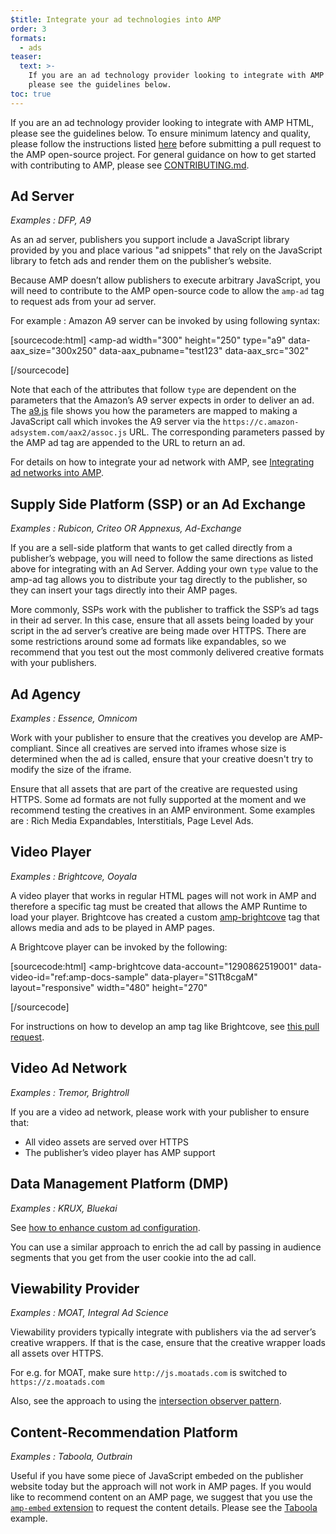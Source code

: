 ```yaml
---
$title: Integrate your ad technologies into AMP
order: 3
formats:
  - ads
teaser:
  text: >-
    If you are an ad technology provider looking to integrate with AMP HTML,
    please see the guidelines below.
toc: true
---
```


<!--
This file is imported from https://github.com/ampproject/amphtml/blob/master/ads/_integration-guide.md.
Please do not change this file.
If you have found a bug or an issue please
have a look and request a pull request there.
-->



If you are an ad technology provider looking to integrate with AMP HTML, please see the guidelines below.
To ensure minimum latency and quality, please follow the instructions listed [here](https://github.com/ampproject/amphtml/blob/master/ads/../3p/README.md#ads) before submitting a pull request to the AMP open-source project. For general guidance on how to get started with contributing to AMP, please see [CONTRIBUTING.md](https://github.com/ampproject/amphtml/blob/master/ads/../CONTRIBUTING.md).

## Ad Server <a name="ad-server"></a>

_Examples : DFP, A9_

As an ad server, publishers you support include a JavaScript library provided by you and place various "ad snippets" that rely on the JavaScript library to fetch ads and render them on the publisher’s website.

Because AMP doesn’t allow publishers to execute arbitrary JavaScript, you will need to contribute to the AMP open-source code to allow the `amp-ad` tag to request ads from your ad server.

For example : Amazon A9 server can be invoked by using following syntax:

[sourcecode:html]
<amp-ad
  width="300"
  height="250"
  type="a9"
  data-aax_size="300x250"
  data-aax_pubname="test123"
  data-aax_src="302"
>
</amp-ad>
[/sourcecode]

Note that each of the attributes that follow `type` are dependent on the parameters that the Amazon’s A9 server expects in order to deliver an ad. The [a9.js](https://github.com/ampproject/amphtml/blob/master/ads/./a9.js) file shows you how the parameters are mapped to making a JavaScript call which invokes the A9 server via the `https://c.amazon-adsystem.com/aax2/assoc.js` URL. The corresponding parameters passed by the AMP ad tag are appended to the URL to return an ad.

For details on how to integrate your ad network with AMP, see [Integrating ad networks into AMP](https://github.com/ampproject/amphtml/blob/master/ads/README.md).

## Supply Side Platform (SSP) or an Ad Exchange <a name="supply-side-platform-ssp-or-an-ad-exchange"></a>

_Examples : Rubicon, Criteo OR Appnexus, Ad-Exchange_

If you are a sell-side platform that wants to get called directly from a publisher’s webpage, you will need to follow the same directions as listed above for integrating with an Ad Server. Adding your own `type` value to the amp-ad tag allows you to distribute your tag directly to the publisher, so they can insert your tags directly into their AMP pages.

More commonly, SSPs work with the publisher to traffick the SSP’s ad tags in their ad server. In this case, ensure that all assets being loaded by your script in the ad server’s creative are being made over HTTPS. There are some restrictions around some ad formats like expandables, so we recommend that you test out the most commonly delivered creative formats with your publishers.

## Ad Agency <a name="ad-agency"></a>

_Examples : Essence, Omnicom_

Work with your publisher to ensure that the creatives you develop are AMP-compliant. Since all creatives are served into iframes whose size is determined when the ad is called, ensure that your creative doesn't try to modify the size of the iframe.

Ensure that all assets that are part of the creative are requested using HTTPS.
Some ad formats are not fully supported at the moment and we recommend testing the creatives in an AMP environment. Some examples are : Rich Media Expandables, Interstitials, Page Level Ads.

## Video Player <a name="video-player"></a>

_Examples : Brightcove, Ooyala_

A video player that works in regular HTML pages will not work in AMP and therefore a specific tag must be created that allows the AMP Runtime to load your player.
Brightcove has created a custom [amp-brightcove](https://github.com/ampproject/amphtml/blob/master/extensions/amp-brightcove/amp-brightcove.md) tag that allows media and ads to be played in AMP pages.

A Brightcove player can be invoked by the following:

[sourcecode:html]
<amp-brightcove
  data-account="1290862519001"
  data-video-id="ref:amp-docs-sample"
  data-player="S1Tt8cgaM"
  layout="responsive"
  width="480"
  height="270"
>
</amp-brightcove>
[/sourcecode]

For instructions on how to develop an amp tag like Brightcove, see [this pull request](https://github.com/ampproject/amphtml/pull/1052).

## Video Ad Network <a name="video-ad-network"></a>

_Examples : Tremor, Brightroll_

If you are a video ad network, please work with your publisher to ensure that:

- All video assets are served over HTTPS
- The publisher’s video player has AMP support

## Data Management Platform (DMP) <a name="data-management-platform-dmp"></a>

_Examples : KRUX, Bluekai_

See [how to enhance custom ad configuration](https://amp.dev/documentation/components/amp-ad#enhance-incoming-ad-configuration).

You can use a similar approach to enrich the ad call by passing in audience segments that you get from the user cookie into the ad call.

## Viewability Provider <a name="viewability-provider"></a>

_Examples : MOAT, Integral Ad Science_

Viewability providers typically integrate with publishers via the ad server’s creative wrappers. If that is the case, ensure that the creative wrapper loads all assets over HTTPS.

For e.g. for MOAT, make sure `http://js.moatads.com` is switched to `https://z.moatads.com`

Also, see the approach to using the [intersection observer pattern](https://github.com/ampproject/amphtml/blob/master/ads/README.md#ad-viewability).

## Content-Recommendation Platform <a name="content-recommendation-platform"></a>

_Examples : Taboola, Outbrain_

Useful if you have some piece of JavaScript embeded on the publisher website today but the approach will not work in AMP pages. If you would like to recommend content on an AMP page, we suggest that you use the [`amp-embed` extension](https://amp.dev/documentation/components/amp-ad) to request the content details. Please see the [Taboola](https://github.com/ampproject/amphtml/blob/master/ads/taboola.md) example.